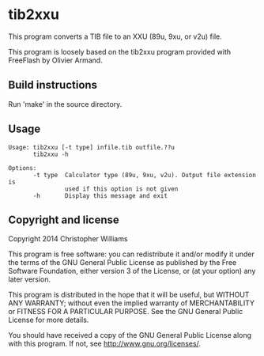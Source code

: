 tib2xxu
=======

This program converts a TIB file to an XXU (89u, 9xu, or v2u) file.

This program is loosely based on the tib2xxu program provided with
FreeFlash by Olivier Armand.

Build instructions
------------------

Run 'make' in the source directory.

Usage
-----

    Usage: tib2xxu [-t type] infile.tib outfile.??u
           tib2xxu -h
    
    Options:
           -t type  Calculator type (89u, 9xu, v2u). Output file extension is
                    used if this option is not given
           -h       Display this message and exit


Copyright and license
---------------------

Copyright 2014 Christopher Williams

This program is free software: you can redistribute it and/or modify
it under the terms of the GNU General Public License as published by
the Free Software Foundation, either version 3 of the License, or
(at your option) any later version.

This program is distributed in the hope that it will be useful,
but WITHOUT ANY WARRANTY; without even the implied warranty of
MERCHANTABILITY or FITNESS FOR A PARTICULAR PURPOSE.  See the
GNU General Public License for more details.

You should have received a copy of the GNU General Public License
along with this program.  If not, see <http://www.gnu.org/licenses/>.
